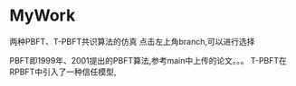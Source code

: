 # MyWork
两种PBFT、T-PBFT共识算法的仿真
点击左上角branch,可以进行选择


PBFT即1999年、2001提出的PBFT算法,参考main中上传的论文。。。
T-PBFT在RPBFT中引入了一种信任模型,

